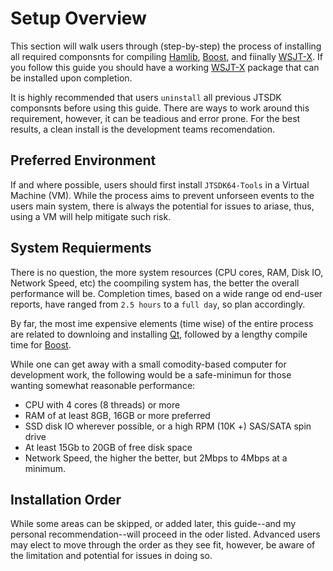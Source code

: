 # Setup Overview

This section will walk users through (step-by-step) the process of installing all required componsnts for compiling [Hamlib], [Boost], and fiinally [WSJT-X][]. If you follow this guide you should have a working [WSJT-X] package that can be installed upon completion.

It is highly recommended that users `uninstall` all previous JTSDK componsnts before using this guide. There are ways to work around this requirement, however, it can be teadious and error prone. For the best results, a clean install is the development teams recomendation.

## Preferred Environment

If and where possible, users should first install `JTSDK64-Tools` in a Virtual Machine (VM). While the process aims to prevent unforseen events to the users main system, there is always the potential for issues to ariase, thus, using a VM  will help mitigate such risk.

## System Requierments

There is no question, the more system resources (CPU cores, RAM, Disk IO, Network Speed, etc) the coompiling system has, the better the overall performance will be. Completion times, based on a wide range od end-user reports, have ranged from `2.5 hours` to a `full day`, so plan accordingly.

By far, the most ime expensive elements (time wise) of the entire process are related to downloing and installing [Qt][], followed by a lengthy compile time for [Boost][].

While one can get away with a small comodity-based computer for development work, the following would be a safe-minimun for those wanting somewhat reasonable performance:

- CPU with 4 cores (8 threads) or more
- RAM of at least 8GB, 16GB or more preferred
- SSD disk IO wherever possible, or a high RPM (10K +) SAS/SATA spin drive
- At least 15Gb to 20GB of free disk space
- Network Speed, the higher the better, but 2Mbps to 4Mbps at a minimum.

## Installation Order

While some areas can be skipped, or added later, this guide--and my personal recommendation--will proceed in the oder listed. Advanced users may elect to move through the order as they see fit, however, be aware of the limitation and potential for issues in doing so.


[WSJT-X]: http://physics.princeton.edu/pulsar/K1JT/wsjtx.html
[Hamlib]: https://github.com/Hamlib
[Boost]: https://www.boost.org/
[Qt]: https://www.qt.io/download